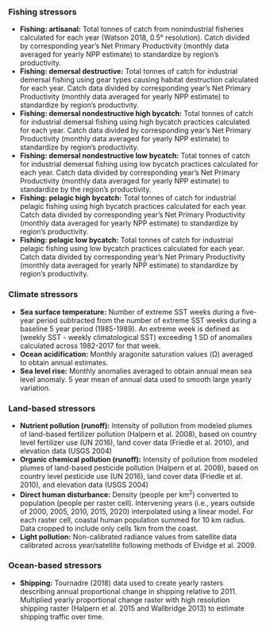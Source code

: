 <h3>Fishing stressors</h3>
<ul><li><b>Fishing: artisanal:</b> Total tonnes of catch from nonindustrial fisheries calculated for each year (Watson 2018, 0.5° resolution). Catch divided by corresponding year’s Net Primary Productivity (monthly data averaged for yearly NPP estimate) to standardize by region’s productivity.
    <li><b>Fishing: demersal destructive:</b> Total tonnes of catch for industrial demersal fishing using gear types causing habitat destruction calculated for each year. Catch data divided by corresponding year’s Net Primary Productivity (monthly data averaged for yearly NPP estimate) to standardize by region’s productivity.
    <li><b>Fishing: demersal nondestructive high bycatch:</b> Total tonnes of catch for industrial demersal fishing using high bycatch practices calculated for each year. Catch data divided by corresponding year’s Net Primary Productivity (monthly data averaged for yearly NPP estimate) to standardize by region’s productivity.
    <li><b>Fishing: demersal nondestructive low bycatch:</b> Total tonnes of catch for industrial demersal fishing using low bycatch practices calculated for each year. Catch data divided by corresponding year’s Net Primary Productivity (monthly data averaged for yearly NPP estimate) to standardize by the region’s productivity.
    <li><b>Fishing: pelagic high bycatch:</b> Total tonnes of catch for industrial pelagic fishing using high bycatch practices calculated for each year. Catch data divided by corresponding year’s Net Primary Productivity (monthly data averaged for yearly NPP estimate) to standardize by region’s productivity.
    <li><b>Fishing: pelagic low bycatch:</b> Total tonnes of catch for industrial pelagic fishing using low bycatch practices calculated for each year. Catch data divided by corresponding year’s Net Primary Productivity (monthly data averaged for yearly NPP estimate) to standardize by region’s productivity.
</ul>
<h3>Climate stressors</h3>
<ul><li><b>Sea surface temperature:</b> Number of extreme SST weeks during a five-year period subtracted from the number of extreme SST weeks during a baseline 5 year period (1985-1989). An extreme week is defined as (weekly SST - weekly climatological SST) exceeding 1 SD of anomalies calculated across 1982-2017 for that week.
    <li><b>Ocean acidification:</b> Monthly aragonite saturation values (Ω) averaged to obtain annual estimates.
    <li><b>Sea level rise:</b> Monthly anomalies averaged to obtain annual mean sea level anomaly. 5 year mean of annual data used to smooth large yearly variation.
</ul>
<h3>Land-based stressors</h3>
<ul><li><b>Nutrient pollution (runoff):</b> Intensity of pollution from modeled plumes of land-based fertilizer pollution (Halpern et al. 2008), based on country level fertilizer use (UN 2016), land cover data (Friedle et al. 2010), and elevation data (USGS 2004)
    <li><b>Organic chemical pollution (runoff):</b> Intensity of pollution from modeled plumes of land-based pesticide pollution (Halpern et al. 2008), based on country level pesticide use (UN 2016), land cover data (Friedle et al. 2010), and elevation data (USGS 2004)
    <li><b>Direct human disturbance:</b> Density (people per km<sup>2</sup>) converted to population (people per raster cell). Intervening years (i.e., years outside of 2000, 2005, 2010, 2015, 2020) interpolated using a linear model. For each raster cell, coastal human population summed for 10 km radius. Data cropped to include only cells 1km from the coast.
    <li><b>Light pollution:</b> Non-calibrated radiance values from satellite data calibrated across year/satellite following methods of Elvidge et al. 2009.
</ul>
<h3>Ocean-based stressors</h3>
<ul><li><b>Shipping:</b> Tournadre (2018) data used to create yearly rasters describing annual proportional change in shipping relative to 2011. Multiplied yearly proportional change raster with high resolution shipping raster (Halpern et al. 2015 and Wallbridge 2013) to estimate shipping traffic over time.</ul>